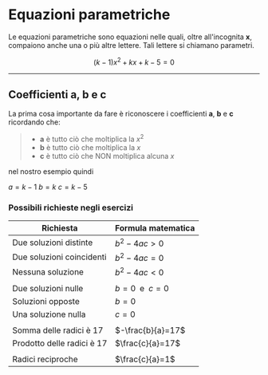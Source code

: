 Equazioni parametriche
===================
<script type="text/javascript" src="https://cdn.mathjax.org/mathjax/latest/MathJax.js?config=TeX-AMS_HTML"></script>

Le equazioni parametriche sono equazioni nelle quali, oltre all'incognita **x**, compaiono anche una o più altre lettere. Tali lettere si chiamano parametri.

$$(k-1)x^2+kx+k-5=0$$

----------
Coefficienti **a**, **b** e **c**
-------------

La prima cosa importante da fare è riconoscere i coefficienti **a**, **b** e **c** ricordando che:

> - **a**   è tutto ciò che moltiplica la $x^2$
> - **b**   è tutto ciò che moltiplica la $x$
> - **c**   è tutto ciò che NON moltiplica alcuna $x$

nel nostro esempio quindi

$a=k-1$
$b=k$
$c=k-5$

### Possibili richieste negli esercizi

|Richiesta                    | Formula matematica |
|---------------------------- | ------------------ |
|Due soluzioni distinte       | $b^2-4ac>0$        |
|Due soluzioni coincidenti    | $b^2-4ac=0$        |
|Nessuna soluzione            | $b^2-4ac<0$        |
|||
|Due soluzioni nulle          |  $b=0\;$ e $\;c=0$ |
|Soluzioni opposte            |$b=0$               |
|Una soluzione nulla          | $c=0$              |
|||
|Somma delle radici è 17|$-\frac{b}{a}=17$|
|Prodotto delle radici è 17|$\frac{c}{a}=17$|
|||
|Radici reciproche|$\frac{c}{a}=1$|
